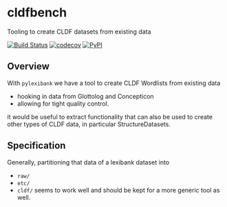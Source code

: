 # cldfbench
Tooling to create CLDF datasets from existing data

[![Build Status](https://travis-ci.org/cldf/cldfbench.svg?branch=master)](https://travis-ci.org/cldf/cldfbench)
[![codecov](https://codecov.io/gh/cldf/cldfbench/branch/master/graph/badge.svg)](https://codecov.io/gh/cldf/cldfbench)
[![PyPI](https://img.shields.io/pypi/v/cldfbench.svg)](https://pypi.org/project/cldfbench)


## Overview

With `pylexibank` we have a tool to create CLDF Wordlists from existing data
- hooking in data from Glottolog and Concepticon
- allowing for tight quality control.

it would be useful to extract functionality that can also be used to create other
types of CLDF data, in particular StructureDatasets.


## Specification

Generally, partitioning that data of a lexibank dataset into
- `raw/`
- `etc/`
- `cldf/`
seems to work well and should be kept for a more generic tool as well.
